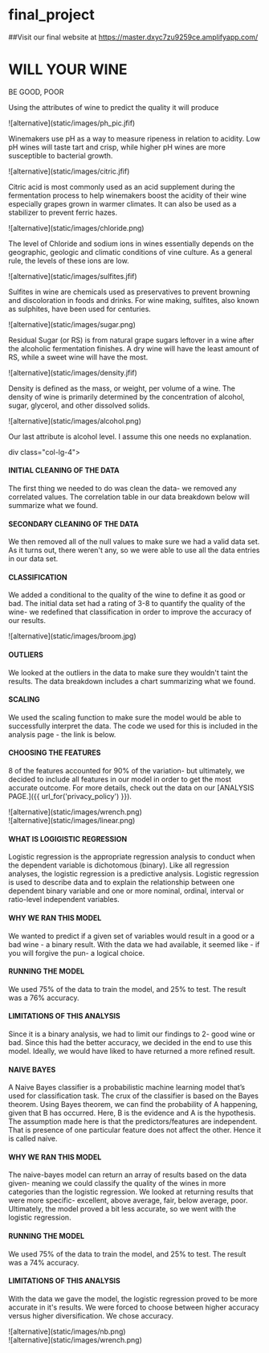 # final_project

##Visit our final website at https://master.dxyc7zu9259ce.amplifyapp.com/



# WILL YOUR WINE  
BE <span id="js-rotating">GOOD, POOR</span>

Using the attributes of wine to predict the quality it will produce

<div class="swiper-slide">

<div class="card">![alternative](static/images/ph_pic.jfif)

<div class="card-body">

Winemakers use pH as a way to measure ripeness in relation to acidity. Low pH wines will taste tart and crisp, while higher pH wines are more susceptible to bacterial growth.

</div>

</div>

</div>

<div class="swiper-slide">

<div class="card">![alternative](static/images/citric.jfif)

<div class="card-body">

Citric acid is most commonly used as an acid supplement during the fermentation process to help winemakers boost the acidity of their wine especially grapes grown in warmer climates. It can also be used as a stabilizer to prevent ferric hazes.

</div>

</div>

</div>

<div class="swiper-slide">

<div class="card">![alternative](static/images/chloride.png)

<div class="card-body">

The level of Chloride and sodium ions in wines essentially depends on the geographic, geologic and climatic conditions of vine culture. As a general rule, the levels of these ions are low.

</div>

</div>

</div>

<div class="swiper-slide">

<div class="card">![alternative](static/images/sulfites.jfif)

<div class="card-body">

Sulfites in wine are chemicals used as preservatives to prevent browning and discoloration in foods and drinks. For wine making, sulfites, also known as sulphites, have been used for centuries.

</div>

</div>

</div>

<div class="swiper-slide">

<div class="card">![alternative](static/images/sugar.png)

<div class="card-body">

Residual Sugar (or RS) is from natural grape sugars leftover in a wine after the alcoholic fermentation finishes. A dry wine will have the least amount of RS, while a sweet wine will have the most.

</div>

</div>

</div>

<div class="swiper-slide">

<div class="card">![alternative](static/images/density.jfif)

<div class="card-body">

Density is defined as the mass, or weight, per volume of a wine. The density of wine is primarily determined by the concentration of alcohol, sugar, glycerol, and other dissolved solids.

</div>

</div>

</div>

<div class="swiper-slide">

<div class="card">![alternative](static/images/alcohol.png)

<div class="card-body">

Our last attribute is alcohol level. I assume this one needs no explanation.

</div>

</div>

</div>
div class="col-lg-4">

<div class="card left-pane first">

<div class="card-body">

<div class="text-wrapper">

#### INITIAL CLEANING OF THE DATA

The first thing we needed to do was clean the data- we removed any correlated values. The correlation table in our data breakdown below will summarize what we found.

</div>

</div>

</div>

<div class="card left-pane">

<div class="card-body">

<div class="text-wrapper">

#### SECONDARY CLEANING OF THE DATA

We then removed all of the null values to make sure we had a valid data set. As it turns out, there weren't any, so we were able to use all the data entries in our data set.

</div>

</div>

</div>

<div class="card left-pane">

<div class="card-body">

<div class="text-wrapper">

#### CLASSIFICATION

We added a conditional to the quality of the wine to define it as good or bad. The initial data set had a rating of 3-8 to quantify the quality of the wine- we redefined that classification in order to improve the accuracy of our results.

</div>

</div>

</div>

<div class="col-lg-4">![alternative](static/images/broom.jpg)</div>

<div class="col-lg-4">

<div class="card right-pane first">

<div class="card-body">

<div class="text-wrapper">

#### OUTLIERS

We looked at the outliers in the data to make sure they wouldn't taint the results. The data breakdown includes a chart summarizing what we found.

</div>

</div>

</div>

<div class="card right-pane">

<div class="card-body">

<div class="text-wrapper">

#### SCALING

We used the scaling function to make sure the model would be able to successfully interpret the data. The code we used for this is included in the analysis page - the link is below.

</div>

</div>

</div>

<div class="card right-pane">

<div class="card-body">

<div class="text-wrapper">

#### CHOOSING THE FEATURES

8 of the features accounted for 90% of the variation- but ultimately, we decided to include all features in our model in order to get the most accurate outcome. For more details, check out the data on our [ANALYSIS PAGE.]({{ url_for('privacy_policy') }}).

</div>

</div>

</div>

</div>

<div class="tab-pane fade" id="tab-2" role="tabpanel" aria-labelledby="tab-2">

<div class="container">

<div class="row">

<div class="col-md-4">![alternative](static/images/wrench.png)</div>

<div class="col-md-8">

<div class="text-area">![alternative](static/images/linear.png)</div>

<div class="icon-cards-area">

<div class="card">

<div class="card-body">

#### WHAT IS LOGIGISTIC REGRESSION

Logistic regression is the appropriate regression analysis to conduct when the dependent variable is dichotomous (binary). Like all regression analyses, the logistic regression is a predictive analysis. Logistic regression is used to describe data and to explain the relationship between one dependent binary variable and one or more nominal, ordinal, interval or ratio-level independent variables.

</div>

</div>

<div class="card">

<div class="card-body">

#### WHY WE RAN THIS MODEL

We wanted to predict if a given set of variables would result in a good or a bad wine - a binary result. With the data we had available, it seemed like - if you will forgive the pun- a logical choice.

</div>

</div>

<div class="card">

<div class="card-body">

#### RUNNING THE MODEL

We used 75% of the data to train the model, and 25% to test. The result was a 76% accuracy.

</div>

</div>

<div class="card">

<div class="card-body">

#### LIMITATIONS OF THIS ANALYSIS

Since it is a binary analysis, we had to limit our findings to 2- good wine or bad. Since this had the better accuracy, we decided in the end to use this model. Ideally, we would have liked to have returned a more refined result.

</div>

</div>

</div>

</div>

</div>

</div>

</div>

<div class="tab-pane fade" id="tab-3" role="tabpanel" aria-labelledby="tab-3">

<div class="container">

<div class="row">

<div class="col-md-8">

<div class="icon-cards-area">

<div class="card">

<div class="card-body">

#### NAIVE BAYES

A Naive Bayes classifier is a probabilistic machine learning model that’s used for classification task. The crux of the classifier is based on the Bayes theorem. Using Bayes theorem, we can find the probability of A happening, given that B has occurred. Here, B is the evidence and A is the hypothesis. The assumption made here is that the predictors/features are independent. That is presence of one particular feature does not affect the other. Hence it is called naive.

</div>

</div>

<div class="card">

<div class="card-body">

#### WHY WE RAN THIS MODEL

The naive-bayes model can return an array of results based on the data given- meaning we could classify the quality of the wines in more categories than the logistic regression. We looked at returning results that were more specific- excellent, above average, fair, below average, poor. Ultimately, the model proved a bit less accurate, so we went with the logistic regression.

</div>

</div>

<div class="card">

<div class="card-body">

#### RUNNING THE MODEL

We used 75% of the data to train the model, and 25% to test. The result was a 74% accuracy.

</div>

</div>

<div class="card">

<div class="card-body">

#### LIMITATIONS OF THIS ANALYSIS

With the data we gave the model, the logistic regression proved to be more accurate in it's results. We were forced to choose between higher accuracy versus higher diversification. We chose accuracy.

</div>

</div>

</div>

<div class="text-area">![alternative](static/images/nb.png)</div>

</div>

<div class="col-md-4">![alternative](static/images/wrench.png)</div>

</div>

</div>

</div>
